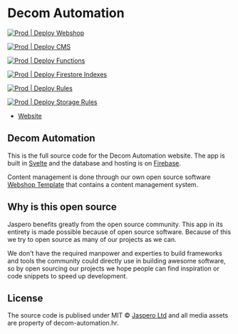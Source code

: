 # Decom Automation

[![Prod | Deploy Webshop](https://github.com/Jaspero/decom/actions/workflows/webshop.yml/badge.svg)](https://github.com/Jaspero/decom/actions/workflows/webshop.yml)

[![Prod | Deploy CMS](https://github.com/Jaspero/decom/actions/workflows/cms.yml/badge.svg)](https://github.com/Jaspero/decom/actions/workflows/cms.yml)

[![Prod | Deploy Functions](https://github.com/Jaspero/decom/actions/workflows/functions.yml/badge.svg)](https://github.com/Jaspero/decom/actions/workflows/functions.yml)

[![Prod | Deploy Firestore Indexes](https://github.com/Jaspero/decom/actions/workflows/indexes.yml/badge.svg)](https://github.com/Jaspero/decom/actions/workflows/indexes.yml)

[![Prod | Deploy Rules](https://github.com/Jaspero/decom/actions/workflows/rules.yml/badge.svg)](https://github.com/Jaspero/decom/actions/workflows/rules.yml)

[![Prod | Deploy Storage Rules](https://github.com/Jaspero/decom/actions/workflows/storage.yml/badge.svg)](https://github.com/Jaspero/decom/actions/workflows/storage.yml)

- [Website](https://decom-automation.hr/)

## Decom Automation

This is the full source code for the Decom Automation website.
The app is built in [Svelte](https://github.com/sveltejs) and the database and hosting is on [Firebase](https://firebase.google.com/). 

Content management is done through our own open source software [Webshop Template](https://github.com/Jaspero/webshop-template) that contains a content management system. 

## Why is this open source 

Jaspero benefits greatly from the open source community. This app in its entirety is made possible because of open source software. Because of this we try to open source as many of our projects as we can. 

We don't have the required manpower and experties to build frameworks and tools the community could directly use in building awesome software, so by open sourcing our projects we hope people can find inspiration or code snippets to speed up development.

## License 

The source code is publised under MIT © [Jaspero Ltd](mailto:info@jaspero.co) and all media assets are property of decom-automation.hr.
